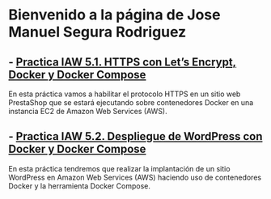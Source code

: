 # Bienvenido a la página de Jose Manuel Segura Rodriguez


## - [Practica IAW 5.1. HTTPS con Let’s Encrypt, Docker y Docker Compose](practica5.1.md)

En esta práctica vamos a habilitar el protocolo HTTPS en un sitio web PrestaShop que se estará ejecutando sobre contenedores Docker en una instancia EC2 de Amazon Web Services (AWS).

## - [Practica IAW 5.2. Despliegue de WordPress con Docker y Docker Compose](practica5.2.md)

En esta práctica tendremos que realizar la implantación de un sitio WordPress en Amazon Web Services (AWS) haciendo uso de contenedores Docker y la herramienta Docker Compose.